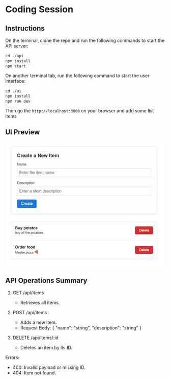 # Coding Session

## Instructions

On the terminal, clone the repo and run the following commands to start the API server:

``` 
cd ./api
npm install
npm start
```

On another terminal tab, run the following command to start the user interface:

```
cd ./ui
npm install
npm run dev
```

Then go the `http://localhost:3000` on your browser and add some list items

## UI Preview

![UI Example](./ui-example.jpeg)

## API Operations Summary

1. GET /api/items
   - Retrieves all items.

2. POST /api/items
   - Adds a new item.
   - Request Body: { "name": "string", "description": "string" }

3. DELETE /api/items/:id
   - Deletes an item by its ID.

Errors:
- 400: Invalid payload or missing ID.
- 404: Item not found.
